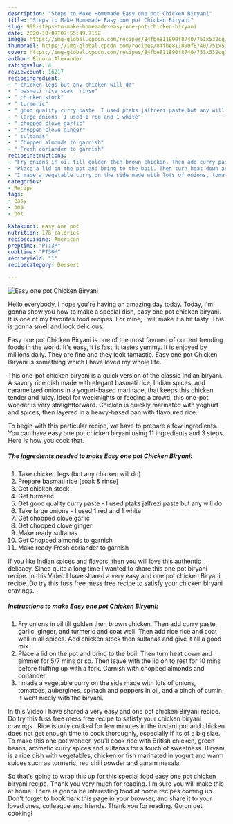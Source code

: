 ```yaml
---
description: "Steps to Make Homemade Easy one pot Chicken Biryani"
title: "Steps to Make Homemade Easy one pot Chicken Biryani"
slug: 999-steps-to-make-homemade-easy-one-pot-chicken-biryani
date: 2020-10-09T07:55:49.715Z
image: https://img-global.cpcdn.com/recipes/84fbe811890f8740/751x532cq70/easy-one-pot-chicken-biryani-recipe-main-photo.jpg
thumbnail: https://img-global.cpcdn.com/recipes/84fbe811890f8740/751x532cq70/easy-one-pot-chicken-biryani-recipe-main-photo.jpg
cover: https://img-global.cpcdn.com/recipes/84fbe811890f8740/751x532cq70/easy-one-pot-chicken-biryani-recipe-main-photo.jpg
author: Elnora Alexander
ratingvalue: 4
reviewcount: 16217
recipeingredient:
- " chicken legs but any chicken will do"
- " basmati rice soak  rinse"
- " chicken stock"
- " turmeric"
- " good quality curry paste  I used ptaks jalfrezi paste but any will do"
- " large onions  I used 1 red and 1 white"
- " chopped clove garlic"
- " chopped clove ginger"
- " sultanas"
- " Chopped almonds to garnish"
- " Fresh coriander to garnish"
recipeinstructions:
- "Fry onions in oil till golden then brown chicken. Then add curry paste, garlic, ginger, and turmeric and coat well. Then add rice rice and coat well in all spices. Add chicken stock then sultanas and give it all a good mix."
- "Place a lid on the pot and bring to the boil. Then turn heat down and simmer for 5/7 mins or so. Then leave with the lid on to rest for 10 mins before fluffing up with a fork. Garnish with chopped almonds and coriander."
- "I made a vegetable curry on the side made with lots of onions, tomatoes, aubergines, spinach and peppers in oil, and a pinch of cumin. It went nicely with the biryani."
categories:
- Recipe
tags:
- easy
- one
- pot

katakunci: easy one pot 
nutrition: 178 calories
recipecuisine: American
preptime: "PT13M"
cooktime: "PT30M"
recipeyield: "1"
recipecategory: Dessert

---
```



![Easy one pot Chicken Biryani](https://img-global.cpcdn.com/recipes/84fbe811890f8740/751x532cq70/easy-one-pot-chicken-biryani-recipe-main-photo.jpg)

Hello everybody, I hope you're having an amazing day today. Today, I'm gonna show you how to make a special dish, easy one pot chicken biryani. It is one of my favorites food recipes. For mine, I will make it a bit tasty. This is gonna smell and look delicious.

Easy one pot Chicken Biryani is one of the most favored of current trending foods in the world. It's easy, it is fast, it tastes yummy. It is enjoyed by millions daily. They are fine and they look fantastic. Easy one pot Chicken Biryani is something which I have loved my whole life.

This one-pot chicken biryani is a quick version of the classic Indian biryani. A savory rice dish made with elegant basmati rice, Indian spices, and caramelized onions in a yogurt-based marinade, that keeps this chicken tender and juicy. Ideal for weeknights or feeding a crowd, this one-pot wonder is very straightforward. Chicken is quickly marinated with yoghurt and spices, then layered in a heavy-based pan with flavoured rice.


To begin with this particular recipe, we have to prepare a few ingredients. You can have easy one pot chicken biryani using 11 ingredients and 3 steps. Here is how you cook that.

<!--inarticleads1-->

##### The ingredients needed to make Easy one pot Chicken Biryani:

1. Take  chicken legs (but any chicken will do)
1. Prepare  basmati rice (soak &amp; rinse)
1. Get  chicken stock
1. Get  turmeric
1. Get  good quality curry paste - I used ptaks jalfrezi paste but any will do
1. Take  large onions - I used 1 red and 1 white
1. Get  chopped clove garlic
1. Get  chopped clove ginger
1. Make ready  sultanas
1. Get  Chopped almonds to garnish
1. Make ready  Fresh coriander to garnish


If you like Indian spices and flavors, then you will love this authentic delicacy. Since quite a long time I wanted to share this one pot biryani recipe. In this Video I have shared a very easy and one pot chicken Biryani recipe. Do try this fuss free mess free recipe to satisfy your chicken biryani cravings.. 

<!--inarticleads2-->

##### Instructions to make Easy one pot Chicken Biryani:

1. Fry onions in oil till golden then brown chicken. Then add curry paste, garlic, ginger, and turmeric and coat well. Then add rice rice and coat well in all spices. Add chicken stock then sultanas and give it all a good mix.
1. Place a lid on the pot and bring to the boil. Then turn heat down and simmer for 5/7 mins or so. Then leave with the lid on to rest for 10 mins before fluffing up with a fork. Garnish with chopped almonds and coriander.
1. I made a vegetable curry on the side made with lots of onions, tomatoes, aubergines, spinach and peppers in oil, and a pinch of cumin. It went nicely with the biryani.


In this Video I have shared a very easy and one pot chicken Biryani recipe. Do try this fuss free mess free recipe to satisfy your chicken biryani cravings.. Rice is only cooked for few minutes in the instant pot and chicken does not get enough time to cook thoroughly, especially if its of a big size. To make this one pot wonder, you&#39;ll cook rice with British chicken, green beans, aromatic curry spices and sultanas for a touch of sweetness. Biryani is a rice dish with vegetables, chicken or fish marinated in yogurt and warm spices such as turmeric, red chili powder and garam masala. 

So that's going to wrap this up for this special food easy one pot chicken biryani recipe. Thank you very much for reading. I'm sure you will make this at home. There is gonna be interesting food at home recipes coming up. Don't forget to bookmark this page in your browser, and share it to your loved ones, colleague and friends. Thank you for reading. Go on get cooking!
